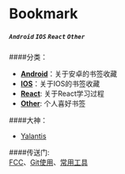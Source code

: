 # Bookmark
 

##### `Android` `IOS` `React` `Other`


####分类：

* [**Android**](./android/android.md)：关于安卓的书签收藏<br>
* [**IOS**](./ios/ios.md)：关于IOS的书签收藏<br>
* [**React**](./react/react.md): 关于React学习过程<br>
* [**Other**](./other/other.md): 个人喜好书签<br>

####大神：

* [Yalantis](https://github.com/Yalantis)

####传送门:<br>
[FCC](https://www.freecodecamp.cn)、[Git使用](./other/usegit.md)、[常用工具](./other/utils.md)


